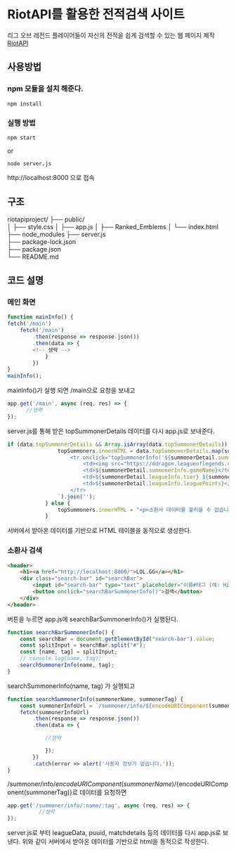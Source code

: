 # RiotAPI를 활용한 전적검색 사이트
리그 오브 레전드 플레이어들이 자신의 전적을 쉽게 검색할 수 있는 웹 페이지 제작
[RiotAPI](https://developer.riotgames.com/)

## 사용방법
### npm 모듈을 설치 해준다.
```
npm install 
```
### 실행 방법
```
npm start
```
or
```
node server.js
```
http://localhost:8000 으로 접속

## 구조
riotapiproject/
├── public/               
│   ├── style.css
│   ├── app.js
│   ├── Ranked_Emblems
│   └── index.html   
├── node_modules
├── server.js              
├── package-lock.json              
├── package.json           
└── README.md           

## 코드 설명
### 메인 화면 
```js
function mainInfo() {
fetch('/main')  
    fetch('/main')  
        .then(response => response.json())
        .then(data => {
        <!-- 생략 -->
            }
        })
}
mainInfo();
```
mainInfo()가 실행 되면 /main으로 요청을 보내고
```js
app.get('/main', async (req, res) => {   
      //생략
});
```
server.js를 통해 받은 topSummonerDetails 데이터를 다시 app.js로 보내준다.
```js
if (data.topSummonerDetails && Array.isArray(data.topSummonerDetails)) {
                topSummoners.innerHTML = data.topSummonerDetails.map(summonerDetail => `
                    <tr onclick="topSummonerInfo('${summonerDetail.summonerInfo.gameName}', '${summonerDetail.summonerInfo.tagLine}')">
                        <td><img src="https://ddragon.leagueoflegends.com/cdn/14.23.1/img/profileicon/${summonerDetail.profileIconId}.png" alt="Profile Icon"  width="30" height="30"></td>
                        <td>${summonerDetail.summonerInfo.gameName}</td>
                        <td>${summonerDetail.leagueInfo.tier} ${summonerDetail.leagueInfo.rank}</td>
                        <td>${summonerDetail.leagueInfo.leaguePoints}</td>
                    </tr>
                `).join('');
            } else {
                topSummoners.innerHTML = "<p>소환사 데이터를 불러올 수 없습니다.</p>";
            }
```
서버에서 받아온 데이터를 기반으로 HTML 테이블을 동적으로 생성한다.

### 소환사 검색 
```html
<header>
    <h1><a href="http://localhost:8000/">LOL.GG</a></h1>
    <div class="search-bar" id="searchBar">
        <input id="search-bar" type="text" placeholder="이름#태그 (예: Hide on bush#KR1)">
        <button onclick="searchBarSummonerInfo()">검색</button>
    </div>
</header>
```
버튼을 누르면 app.js에 searchBarSummonerInfo()가 실행된다.
```js
function searchBarSummonerInfo() {
    const searchBar = document.getElementById("search-bar").value;
    const splitInput = searchBar.split("#");
    const [name, tag] = splitInput;
    // console.log(name, tag);
    searchSummonerInfo(name, tag);
}
```
searchSummonerInfo(name, tag) 가 실행되고
```js
function searchSummonerInfo(summonerName, summonerTag) {
    const summonerInfoUrl = `/summoner/info/${encodeURIComponent(summonerName)}/${encodeURIComponent(summonerTag)}`; 
    fetch(summonerInfoUrl)
        .then(response => response.json())
        .then(data => {

            //생략

            });
        })
        .catch(error => alert('사용자 정보가 없습니다.'));
}
```
/summoner/info/${encodeURIComponent(summonerName)}/${encodeURIComponent(summonerTag)}로 데이터를 요청하면

```js
app.get('/summoner/info/:name/:tag', async (req, res) => {
          //생략
});
```
server.js로 부터 leagueData, puuid, matchdetails 등의 데이터를 다시 app.js로 보낸다.
위와 같이 서버에서 받아온 데이터를 기반으로 html을 동적으로 작성한다.
